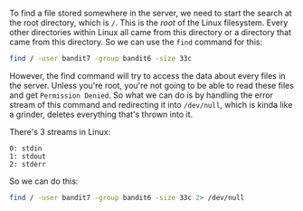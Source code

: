 To find a file stored somewhere in the server, we need to start the search at the root directory, which is `/`. This is the *root* of the Linux filesystem. Every other directories within Linux all came from this directory or a directory that came from this directory. So we can use the `find` command for this:

```sh
find / -user bandit7 -group bandit6 -size 33c
```

However, the find command will try to access the data about every files in the server. Unless you're root, you're not going to be able to read these files and get `Permission Denied`. So what we can do is by handling the error stream of this command and redirecting it into `/dev/null`, which is kinda like a grinder, deletes everything that's thrown into it.

There's 3 streams in Linux:
```
0: stdin
1: stdout
2: stderr
```

So we can do this:

```sh
find / -user bandit7 -group bandit6 -size 33c 2> /dev/null
```